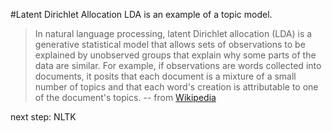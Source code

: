 #Latent Dirichlet Allocation
LDA is an example of a topic model.

> In natural language processing, latent Dirichlet allocation (LDA) is a generative statistical model that allows sets of observations to be explained by unobserved groups that explain why some parts of the data are similar. For example, if observations are words collected into documents, it posits that each document is a mixture of a small number of topics and that each word's creation is attributable to one of the document's topics.
-- from [Wikipedia](https://en.wikipedia.org/wiki/Latent_Dirichlet_allocation)

next step: NLTK
